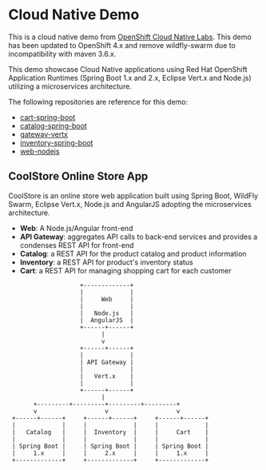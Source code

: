 # Cloud Native Demo 

This is a cloud native demo from [OpenShift Cloud Native Labs](https://github.com/openshift-labs/cloud-native-labs).
This demo has been updated to OpenShift 4.x and remove wildfly-swarm due to incompatibility with maven 3.6.x. 

This demo showcase Cloud Native applications using Red Hat OpenShift Application Runtimes 
(Spring Boot 1.x and 2.x,  Eclipse Vert.x and Node.js) utilizing a microservices architecture.

The following repositories are reference for this demo:
- [cart-spring-boot](https://github.com/jeejeejango/cart-spring-boot)
- [catalog-spring-boot](https://github.com/jeejeejango/catalog-spring-boot)
- [gateway-vertx](https://github.com/jeejeejango/gateway-vertx)
- [inventory-spring-boot](https://github.com/jeejeejango/inventory-spring-boot)
- [web-nodejs](https://github.com/jeejeejango/web-nodejs)

## CoolStore Online Store App

CoolStore is an online store web application built using Spring Boot, WildFly Swarm, Eclipse Vert.x, 
Node.js and AngularJS adopting the microservices architecture.

* **Web**: A Node.js/Angular front-end
* **API Gateway**: aggregates API calls to back-end services and provides a condenses REST API for front-end
* **Catalog**: a REST API for the product catalog and product information
* **Inventory**: a REST API for product's inventory status
* **Cart**: a REST API for managing shopping cart for each customer

```
                    +-------------+
                    |             |
                    |     Web     |
                    |             |
                    |   Node.js   |
                    |  AngularJS  |
                    +------+------+
                          |
                          v
                    +------+------+
                    |             |
                    | API Gateway |
                    |             |
                    |   Vert.x    |
                    |             |
                    +------+------+
                          |
       +---------+---------+---------+---------+
       v                   v                   v
 +------+------+     +------+------+     +------+------+
 |             |     |             |     |             |
 |   Catalog   |     |  Inventory  |     |     Cart    |
 |             |     |             |     |             |
 | Spring Boot |     | Spring Boot |     | Spring Boot |
 |     1.x     |     |     2.x     |     |     1.x     |
 +-------------+     +-------------+     +-------------+
```
